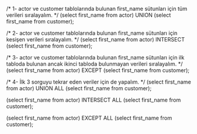 /*
1- actor ve customer tablolarında bulunan first_name sütunları için tüm verileri sıralayalım.
*/
(select first_name
from actor)
UNION
(select first_name
from customer);

/*
2- actor ve customer tablolarında bulunan first_name sütunları için kesişen verileri sıralayalım.
*/
(select first_name
from actor)
INTERSECT
(select first_name
from customer);

/*
3- actor ve customer tablolarında bulunan first_name sütunları için ilk tabloda bulunan ancak ikinci
tabloda bulunmayan verileri sıralayalım.
*/
(select first_name
from actor)
EXCEPT
(select first_name
from customer);

/*
4- İlk 3 sorguyu tekrar eden veriler için de yapalım.
*/
(select first_name
from actor)
UNION ALL
(select first_name
from customer);

(select first_name
from actor)
INTERSECT ALL
(select first_name
from customer);

(select first_name
from actor)
EXCEPT ALL
(select first_name
from customer);
